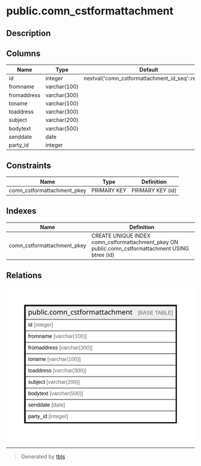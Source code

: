 # public.comn_cstformattachment

## Description

## Columns

| Name | Type | Default | Nullable | Children | Parents | Comment |
| ---- | ---- | ------- | -------- | -------- | ------- | ------- |
| id | integer | nextval('comn_cstformattachment_id_seq'::regclass) | false |  |  |  |
| fromname | varchar(100) |  | true |  |  |  |
| fromaddress | varchar(300) |  | true |  |  |  |
| toname | varchar(100) |  | true |  |  |  |
| toaddress | varchar(300) |  | true |  |  |  |
| subject | varchar(200) |  | true |  |  |  |
| bodytext | varchar(500) |  | true |  |  |  |
| senddate | date |  | true |  |  |  |
| party_id | integer |  | true |  |  |  |

## Constraints

| Name | Type | Definition |
| ---- | ---- | ---------- |
| comn_cstformattachment_pkey | PRIMARY KEY | PRIMARY KEY (id) |

## Indexes

| Name | Definition |
| ---- | ---------- |
| comn_cstformattachment_pkey | CREATE UNIQUE INDEX comn_cstformattachment_pkey ON public.comn_cstformattachment USING btree (id) |

## Relations

![er](public.comn_cstformattachment.svg)

---

> Generated by [tbls](https://github.com/k1LoW/tbls)
